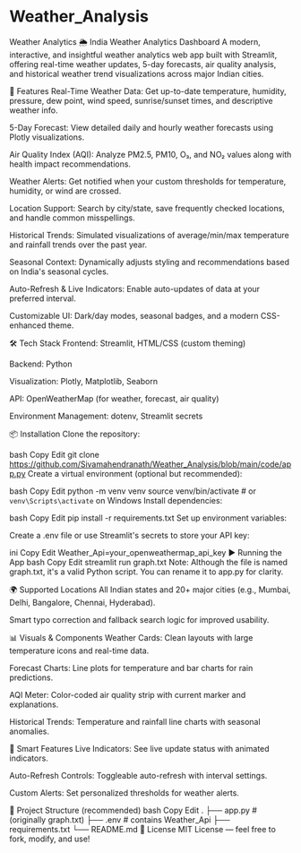 # Weather_Analysis
Weather Analytics
🌦️ India Weather Analytics Dashboard
A modern, interactive, and insightful weather analytics web app built with Streamlit, offering real-time weather updates, 5-day forecasts, air quality analysis, and historical weather trend visualizations across major Indian cities.

🚀 Features
Real-Time Weather Data: Get up-to-date temperature, humidity, pressure, dew point, wind speed, sunrise/sunset times, and descriptive weather info.

5-Day Forecast: View detailed daily and hourly weather forecasts using Plotly visualizations.

Air Quality Index (AQI): Analyze PM2.5, PM10, O₃, and NO₂ values along with health impact recommendations.

Weather Alerts: Get notified when your custom thresholds for temperature, humidity, or wind are crossed.

Location Support: Search by city/state, save frequently checked locations, and handle common misspellings.

Historical Trends: Simulated visualizations of average/min/max temperature and rainfall trends over the past year.

Seasonal Context: Dynamically adjusts styling and recommendations based on India's seasonal cycles.

Auto-Refresh & Live Indicators: Enable auto-updates of data at your preferred interval.

Customizable UI: Dark/day modes, seasonal badges, and a modern CSS-enhanced theme.

🛠️ Tech Stack
Frontend: Streamlit, HTML/CSS (custom theming)

Backend: Python

Visualization: Plotly, Matplotlib, Seaborn

API: OpenWeatherMap (for weather, forecast, air quality)

Environment Management: dotenv, Streamlit secrets

📦 Installation
Clone the repository:

bash
Copy
Edit
git clone https://github.com/Sivamahendranath/Weather_Analysis/blob/main/code/app.py
Create a virtual environment (optional but recommended):

bash
Copy
Edit
python -m venv venv
source venv/bin/activate  # or `venv\Scripts\activate` on Windows
Install dependencies:

bash
Copy
Edit
pip install -r requirements.txt
Set up environment variables:

Create a .env file or use Streamlit's secrets to store your API key:

ini
Copy
Edit
Weather_Api=your_openweathermap_api_key
▶️ Running the App
bash
Copy
Edit
streamlit run graph.txt
Note: Although the file is named graph.txt, it's a valid Python script. You can rename it to app.py for clarity.

🌍 Supported Locations
All Indian states and 20+ major cities (e.g., Mumbai, Delhi, Bangalore, Chennai, Hyderabad).

Smart typo correction and fallback search logic for improved usability.

📊 Visuals & Components
Weather Cards: Clean layouts with large temperature icons and real-time data.

Forecast Charts: Line plots for temperature and bar charts for rain predictions.

AQI Meter: Color-coded air quality strip with current marker and explanations.

Historical Trends: Temperature and rainfall line charts with seasonal anomalies.

🧠 Smart Features
Live Indicators: See live update status with animated indicators.

Auto-Refresh Controls: Toggleable auto-refresh with interval settings.

Custom Alerts: Set personalized thresholds for weather alerts.

📁 Project Structure (recommended)
bash
Copy
Edit
.
├── app.py                  # (originally graph.txt)
├── .env                   # contains Weather_Api
├── requirements.txt
└── README.md
📃 License
MIT License — feel free to fork, modify, and use!
